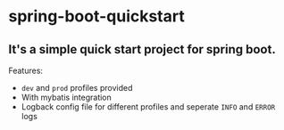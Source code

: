 # spring-boot-quickstart
## It's a simple quick start project for spring boot.
Features:
* `dev` and `prod` profiles provided
* With mybatis integration
* Logback config file for different profiles and seperate `INFO` and `ERROR` logs
